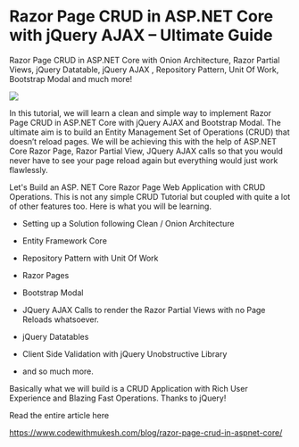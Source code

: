 # Razor Page CRUD in ASP.NET Core with jQuery AJAX – Ultimate Guide
Razor Page CRUD in ASP.NET Core with Onion Architecture, Razor Partial Views, jQuery Datatable, jQuery AJAX , Repository Pattern, Unit Of Work, Bootstrap Modal and much more!

![](https://media.giphy.com/media/z6h4wAuQJWmbal5KVQ/source.gif)

In this tutorial, we will learn a clean and simple way to implement Razor Page CRUD in ASP.NET Core with jQuery AJAX and Bootstrap Modal. The ultimate aim is to build an Entity Management Set of Operations (CRUD) that doesn’t reload pages. We will be achieving this with the help of ASP.NET Core Razor Page, Razor Partial View, JQuery AJAX calls so that you would never have to see your page reload again but everything would just work flawlessly.

Let's Build an ASP. NET Core Razor Page Web Application with CRUD Operations. This is not any simple CRUD Tutorial but coupled with quite a lot of other features too. Here is what you will be learning.

- Setting up a Solution following Clean / Onion Architecture

- Entity Framework Core

- Repository Pattern with Unit Of Work

- Razor Pages

- Bootstrap Modal

- JQuery AJAX Calls to render the Razor Partial Views with no Page Reloads whatsoever.

- jQuery Datatables

- Client Side Validation with jQuery Unobstructive Library

- and so much more.

Basically what we will build is a CRUD Application with Rich User Experience and Blazing Fast Operations. Thanks to jQuery!

Read the entire article here

https://www.codewithmukesh.com/blog/razor-page-crud-in-aspnet-core/

